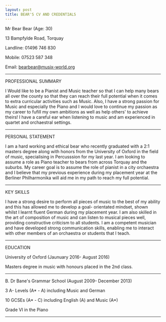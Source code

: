 ```yaml
---
layout: post
title: BEAR'S CV AND CREDENTIALS
---
```


Mr Bear Bear (Age: 30)

13 Bampfylde Road, Torquay

Landline: 01496 746 830

Mobile: 07523 587 348

Email: bearbear@musix-world.org

------------------------------------------------------------------------------------------------------------------------------

PROFESSIONAL SUMMARY

I Would like to be a Pianist and Music teacher so that I can help many bears all over the county so that they can reach their full potential when it comes to extra curricular activities such as Music. Also, I have a strong passion for Music and especially the Piano and I would love to continue my passion as my career to fufill my own ambitions as well as help others' to achieve theirs! I have a careful ear when listening to music and am experienced in quartet and orchaestral settings. 

------------------------------------------------------------------------------------------------------------------------------

PERSONAL STATEMENT

I am a hard working and ethical bear who recently graduated with a 2:1 masters degree along with honors from the University of Oxford in the field of music, specialising in Percusssion for my last year. I am looking to assume a role as Piano teacher to bears from across Torquay and the suburbs. My career goal is to assume the role of pianist in a city orchaestra and I believe that my previous experience during my placement year at the Berliner Philharmonika will aid me in my path to reach my full potential.

------------------------------------------------------------------------------------------------------------------------------

KEY SKILLS

I have a strong desire to perform all pieces of music to the best of my ability and this has allowed me to develop a goal- orientated mindset, shown whilst I learnt fluent German during my placement year. I am also skilled in the art of composition of music and can listen to musical pieces well, providing constructive criticism to all students. I am a competent musician and have developed strong communication skills, enabling me to interact with other members of an orchaestra or students that I teach. 

------------------------------------------------------------------------------------------------------------------------------

EDUCATION

University of Oxford (Jaunuary 2016- August 2016)

Masters degree in music with honours placed in the 2nd class.

-----------------------------------------------------------------

B. Dr Bane's Grammar School (August 2009- December 2013)

3 A- Levels (A* - A) including Music and German

10 GCSEs (A* - C) including English (A) and Music (A*)

Grade VI in the Piano

------------------------------------------------------------------------------------------------------------------------------
